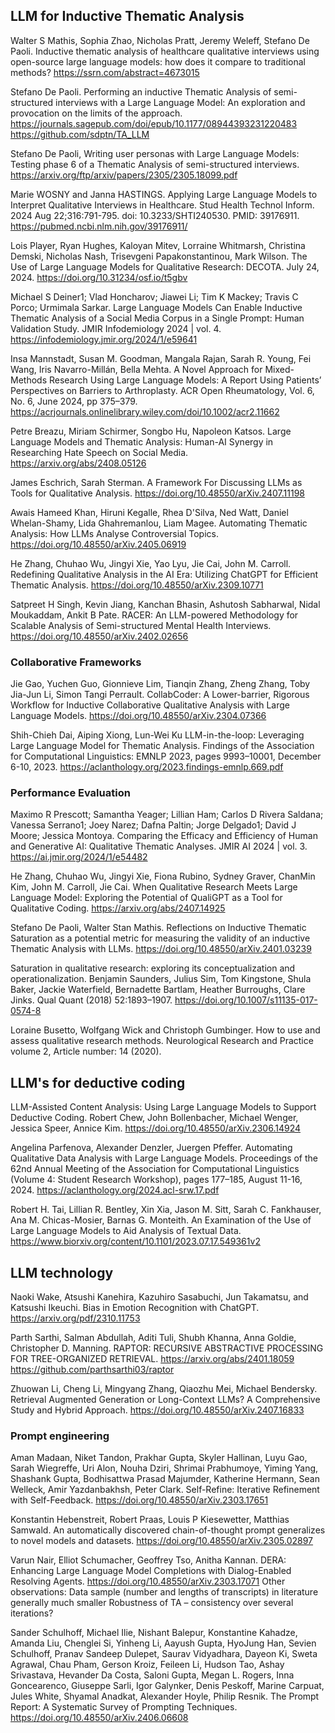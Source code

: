 ## LLM for Inductive Thematic Analysis

Walter S Mathis, Sophia Zhao, Nicholas Pratt, Jeremy Weleff, Stefano De Paoli.
Inductive thematic analysis of healthcare qualitative interviews using open-source large language models: how does it compare to traditional methods?
https://ssrn.com/abstract=4673015

Stefano De Paoli.
Performing an inductive Thematic Analysis of semi-structured interviews with a Large Language Model: An exploration and provocation on the limits of the approach.
https://journals.sagepub.com/doi/epub/10.1177/08944393231220483
https://github.com/sdptn/TA_LLM

Stefano De Paoli,
Writing user personas with Large Language Models: Testing phase 6 of a Thematic Analysis of semi-structured interviews.
https://arxiv.org/ftp/arxiv/papers/2305/2305.18099.pdf

Marie WOSNY and Janna HASTINGS.
Applying Large Language Models to Interpret Qualitative Interviews in Healthcare.
Stud Health Technol Inform. 2024 Aug 22;316:791-795. doi: 10.3233/SHTI240530. PMID: 39176911.
https://pubmed.ncbi.nlm.nih.gov/39176911/

Lois Player, Ryan Hughes, Kaloyan Mitev, Lorraine Whitmarsh, Christina Demski, Nicholas Nash, Trisevgeni Papakonstantinou, Mark Wilson.
The Use of Large Language Models for Qualitative Research: DECOTA.
July 24, 2024.
https://doi.org/10.31234/osf.io/t5gbv

Michael S Deiner1; Vlad Honcharov; Jiawei Li; Tim K Mackey; Travis C Porco; Urmimala Sarkar.
Large Language Models Can Enable Inductive Thematic Analysis of a Social Media Corpus in a Single Prompt: Human Validation Study.
JMIR Infodemiology 2024 | vol. 4.
https://infodemiology.jmir.org/2024/1/e59641

Insa Mannstadt, Susan M. Goodman, Mangala Rajan, Sarah R. Young, Fei Wang, Iris Navarro-Millán, Bella Mehta.
A Novel Approach for Mixed-Methods Research Using Large Language Models: A Report Using Patients’ Perspectives on Barriers to Arthroplasty.
ACR Open Rheumatology, Vol. 6, No. 6, June 2024, pp 375–379.
https://acrjournals.onlinelibrary.wiley.com/doi/10.1002/acr2.11662

Petre Breazu, Miriam Schirmer, Songbo Hu, Napoleon Katsos.
Large Language Models and Thematic Analysis: Human-AI Synergy in Researching Hate Speech on Social Media. 
https://arxiv.org/abs/2408.05126

James Eschrich, Sarah Sterman.
A Framework For Discussing LLMs as Tools for Qualitative Analysis.
https://doi.org/10.48550/arXiv.2407.11198

Awais Hameed Khan, Hiruni Kegalle, Rhea D'Silva, Ned Watt, Daniel Whelan-Shamy, Lida Ghahremanlou, Liam Magee.
Automating Thematic Analysis: How LLMs Analyse Controversial Topics.
https://doi.org/10.48550/arXiv.2405.06919

He Zhang, Chuhao Wu, Jingyi Xie, Yao Lyu, Jie Cai, John M. Carroll.
Redefining Qualitative Analysis in the AI Era: Utilizing ChatGPT for Efficient Thematic Analysis.
https://doi.org/10.48550/arXiv.2309.10771

Satpreet H Singh, Kevin Jiang, Kanchan Bhasin, Ashutosh Sabharwal, Nidal Moukaddam, Ankit B Pate.
RACER: An LLM-powered Methodology for Scalable Analysis of Semi-structured Mental Health Interviews.
https://doi.org/10.48550/arXiv.2402.02656

### Collaborative Frameworks

Jie Gao, Yuchen Guo, Gionnieve Lim, Tianqin Zhang, Zheng Zhang, Toby Jia-Jun Li, Simon Tangi Perrault.
CollabCoder: A Lower-barrier, Rigorous Workflow for Inductive Collaborative Qualitative Analysis with Large Language Models.
https://doi.org/10.48550/arXiv.2304.07366

Shih-Chieh Dai, Aiping Xiong, Lun-Wei Ku
LLM-in-the-loop: Leveraging Large Language Model for Thematic
Analysis.
Findings of the Association for Computational Linguistics: EMNLP 2023, pages 9993–10001, December 6-10, 2023.
https://aclanthology.org/2023.findings-emnlp.669.pdf


### Performance Evaluation

Maximo R Prescott; Samantha Yeager; Lillian Ham; Carlos D Rivera Saldana; Vanessa Serrano1; Joey Narez; Dafna Paltin; Jorge Delgado1; David J Moore; Jessica Montoya.
Comparing the Efficacy and Efficiency of Human and Generative AI: Qualitative Thematic Analyses.
JMIR AI 2024 | vol. 3.
https://ai.jmir.org/2024/1/e54482

He Zhang, Chuhao Wu, Jingyi Xie, Fiona Rubino, Sydney Graver, ChanMin Kim, John M. Carroll, Jie Cai.
When Qualitative Research Meets Large Language Model: Exploring the Potential of QualiGPT as a Tool for Qualitative Coding.
https://arxiv.org/abs/2407.14925

Stefano De Paoli, Walter Stan Mathis.
Reflections on Inductive Thematic Saturation as a potential metric for measuring the validity of an inductive Thematic Analysis with LLMs.
https://doi.org/10.48550/arXiv.2401.03239

Saturation in qualitative research: exploring its conceptualization and operationalization.
Benjamin Saunders, Julius Sim, Tom Kingstone, Shula Baker, Jackie Waterfield, Bernadette Bartlam, Heather Burroughs, Clare Jinks.
Qual Quant (2018) 52:1893–1907.
https://doi.org/10.1007/s11135-017-0574-8

Loraine Busetto, Wolfgang Wick and Christoph Gumbinger.
How to use and assess qualitative research methods.
Neurological Research and Practice volume 2, Article number: 14 (2020).


## LLM's for deductive coding

LLM-Assisted Content Analysis: Using Large Language Models to Support Deductive Coding.
Robert Chew, John Bollenbacher, Michael Wenger, Jessica Speer, Annice Kim.
https://doi.org/10.48550/arXiv.2306.14924

Angelina Parfenova, Alexander Denzler, Juergen Pfeffer.
Automating Qualitative Data Analysis with Large Language Models.
Proceedings of the 62nd Annual Meeting of the Association for Computational Linguistics (Volume 4: Student Research Workshop), pages 177–185, August 11-16, 2024.
https://aclanthology.org/2024.acl-srw.17.pdf

Robert H. Tai,  Lillian R. Bentley,  Xin Xia, Jason M. Sitt,  Sarah C. Fankhauser,  Ana M. Chicas-Mosier,  Barnas G. Monteith.
An Examination of the Use of Large Language Models to Aid Analysis of Textual Data.
https://www.biorxiv.org/content/10.1101/2023.07.17.549361v2
 

## LLM technology

Naoki Wake, Atsushi Kanehira, Kazuhiro Sasabuchi, Jun Takamatsu, and Katsushi Ikeuchi.
Bias in Emotion Recognition with ChatGPT.
https://arxiv.org/pdf/2310.11753

Parth Sarthi, Salman Abdullah, Aditi Tuli, Shubh Khanna, Anna Goldie, Christopher D. Manning.
RAPTOR: RECURSIVE ABSTRACTIVE PROCESSING FOR TREE-ORGANIZED RETRIEVAL.
https://arxiv.org/abs/2401.18059
https://github.com/parthsarthi03/raptor

Zhuowan Li, Cheng Li, Mingyang Zhang, Qiaozhu Mei, Michael Bendersky.
Retrieval Augmented Generation or Long-Context LLMs? A Comprehensive Study and Hybrid Approach.
https://doi.org/10.48550/arXiv.2407.16833

### Prompt engineering

Aman Madaan, Niket Tandon, Prakhar Gupta, Skyler Hallinan, Luyu Gao, Sarah Wiegreffe, Uri Alon, Nouha Dziri, Shrimai Prabhumoye, Yiming Yang, Shashank Gupta, Bodhisattwa Prasad Majumder, Katherine Hermann, Sean Welleck, Amir Yazdanbakhsh, Peter Clark.
Self-Refine: Iterative Refinement with Self-Feedback.
https://doi.org/10.48550/arXiv.2303.17651

Konstantin Hebenstreit, Robert Praas, Louis P Kiesewetter, Matthias Samwald.
An automatically discovered chain-of-thought prompt generalizes to novel models and datasets.
https://doi.org/10.48550/arXiv.2305.02897

Varun Nair, Elliot Schumacher, Geoffrey Tso, Anitha Kannan.
DERA: Enhancing Large Language Model Completions with Dialog-Enabled Resolving Agents.
https://doi.org/10.48550/arXiv.2303.17071
Other observations:
Data sample (number and lengths of transcripts) in literature generally much smaller
Robustness of TA – consistency over several iterations?

Sander Schulhoff, Michael Ilie, Nishant Balepur, Konstantine Kahadze, Amanda Liu, Chenglei Si, Yinheng Li, Aayush Gupta, HyoJung Han, Sevien Schulhoff, Pranav Sandeep Dulepet, Saurav Vidyadhara, Dayeon Ki, Sweta Agrawal, Chau Pham, Gerson Kroiz, Feileen Li, Hudson Tao, Ashay Srivastava, Hevander Da Costa, Saloni Gupta, Megan L. Rogers, Inna Goncearenco, Giuseppe Sarli, Igor Galynker, Denis Peskoff, Marine Carpuat, Jules White, Shyamal Anadkat, Alexander Hoyle, Philip Resnik.
The Prompt Report: A Systematic Survey of Prompting Techniques.
https://doi.org/10.48550/arXiv.2406.06608
